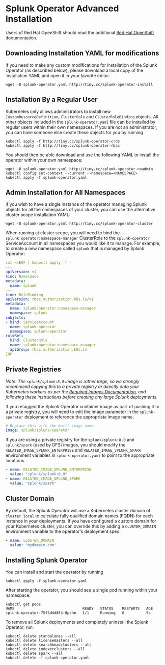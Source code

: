 # Splunk Operator Advanced Installation

Users of Red Hat OpenShift should read the additional
[Red Hat OpenShift](OpenShift.md) documentation.


## Downloading Installation YAML for modifications

If you need to make any custom modifications for installation of the
Splunk Operator (as described below), please download a local copy of
the installation YAML and open it in your favorite editor.

```
wget -O splunk-operator.yaml http://tiny.cc/splunk-operator-install
```


## Installation By a Regular User

Kubernetes only allows administrators to install new
`CustomResourceDefinition`, `ClusterRole` and `ClusterRoleBinding` objects.
All other objects included in the `splunk-operator.yaml` file can be installed
by regular users within their own namespaces. If you are not an administrator,
you can have someone else create these objects for you by running

```
kubectl apply -f http://tiny.cc/splunk-operator-crds
kubectl apply -f http://tiny.cc/splunk-operator-rbac
```

You should then be able download and use the following YAML to install the
operator within your own namespace:

```
wget -O splunk-operator.yaml http://tiny.cc/splunk-operator-noadmin
kubectl config set-context --current --namespace=<NAMESPACE>
kubectl apply -f splunk-operator.yaml
```


## Admin Installation for All Namespaces

If you wish to have a single instance of the operator managing Splunk
objects for all the namespaces of your cluster, you can use the alternative
cluster scope installation YAML:

```
wget -O splunk-operator.yaml http://tiny.cc/splunk-operator-cluster
```

When running at cluster scope, you will need to bind the
`splunk:operator:namespace-manager` ClusterRole to the `splunk-operator`
ServiceAccount in all namespaces you would like it to manage. For example,
to create a new namespace called `splunk` that is managed by Splunk Operator:

```yaml
cat <<EOF | kubectl apply -f -
---
apiVersion: v1
kind: Namespace
metadata:
  name: splunk
---
kind: RoleBinding
apiVersion: rbac.authorization.k8s.io/v1
metadata:
  name: splunk:operator:namespace-manager
  namespace: splunk
subjects:
- kind: ServiceAccount
  name: splunk-operator
  namespace: splunk-operator
roleRef:
  kind: ClusterRole
  name: splunk:operator:namespace-manager
  apiGroup: rbac.authorization.k8s.io
EOF
```


## Private Registries

*Note: The `splunk/splunk:8.0` image is rather large, so we strongly
recommend copying this to a private registry or directly onto your
Kubernetes workers as per the [Required Images Documentation](Images.md), and
following these instructions before creating any large Splunk deployments.*

If you retagged the Splunk Operator container image as part of pushing
it to a private registry, you will need to edit the image parameter in the 
`splunk-operator` deployment to reference the appropriate image name.

```yaml
# Replace this with the built image name
image: splunk/splunk-operator
```

If you are using a private registry for the `splunk/splunk:8.0` and
`splunk/spark` (used by DFS) images, you should modify the
`RELATED_IMAGE_SPLUNK_ENTERPRISE` and `RELATED_IMAGE_SPLUNK_SPARK`
environment variables in `splunk-operator.yaml` to point
to the appropriate locations.

```yaml
- name: RELATED_IMAGE_SPLUNK_ENTERPRISE
  value: "splunk/splunk:8.0"
- name: RELATED_IMAGE_SPLUNK_SPARK
  value: "splunk/spark"
```


## Cluster Domain

By default, the Splunk Operator will use a Kubernetes cluster domain of
`cluster.local` to calculate fully qualified domain names (FQDN) for each
instance in your deployments. If you have configured a custom domain for
your Kubernetes cluster, you can override this by adding a `CLUSTER_DOMAIN`
environment variable to the operator's deployment spec:

```yaml
- name: CLUSTER_DOMAIN
  value: "mydomain.com"
```


## Installing Splunk Operator

You can install and start the operator by running

```
kubectl apply -f splunk-operator.yaml
```

After starting the operator, you should see a single pod running
within your namespace:

```
kubectl get pods
NAME                               READY   STATUS    RESTARTS   AGE
splunk-operator-75f5d4d85b-8pshn   1/1     Running   0          5s
```

To remove all Splunk deployments and completely uninstall the
Splunk Operator, run:

```
kubectl delete standalones --all
kubectl delete licensemasters --all
kubectl delete searchheadclusters --all
kubectl delete indexerclusters --all
kubectl delete spark --all
kubectl delete -f splunk-operator.yaml
```
